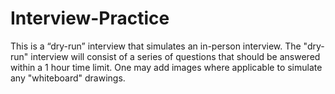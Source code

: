# Interview-Practice
This is a “dry-run” interview that simulates an in-person interview. The "dry-run" interview will consist of a series of questions that should be answered within a 1 hour time limit. One may add images where applicable to simulate any "whiteboard" drawings.
